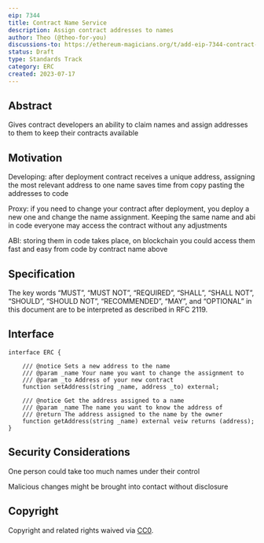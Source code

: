 ```yaml
---
eip: 7344
title: Contract Name Service
description: Assign contract addresses to names
author: Theo (@theo-for-you)
discussions-to: https://ethereum-magicians.org/t/add-eip-7344-contract-name-service
status: Draft
type: Standards Track
category: ERC
created: 2023-07-17
---
```


## Abstract 
 
Gives contract developers an ability to claim names and assign addresses to them to keep their contracts available

## Motivation 
 
Developing: after deployment contract receives a unique address, assigning the most relevant address to one name saves time from copy pasting the addresses to code

Proxy: if you need to change your contract after deployment, you deploy a new one and change the name assignment. Keeping the same name and abi in code everyone may access the contract without any adjustments  

ABI: storing them in code takes place, on blockchain you could access them fast and easy from code by contract name above

## Specification

The key words “MUST”, “MUST NOT”, “REQUIRED”, “SHALL”, “SHALL NOT”, “SHOULD”, “SHOULD NOT”, “RECOMMENDED”, “MAY”, and “OPTIONAL” in this document are to be interpreted as described in RFC 2119. 


## Interface  

```
interface ERC {

	/// @notice Sets a new address to the name
	/// @param _name Your name you want to change the assignment to
	/// @param _to Address of your new contract
	function setAddress(string _name, address _to) external;

	/// @notice Get the address assigned to a name
	/// @param _name The name you want to know the address of
	/// @return The address assigned to the name by the owner
	function getAddress(string _name) external veiw returns (address);
}
```

## Security Considerations 

One person could take too much names under their control 

Malicious changes might be brought into contact without disclosure 

## Copyright 

Copyright and related rights waived via [CC0](../LICENSE.md).
